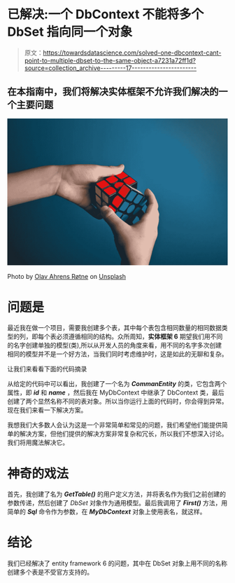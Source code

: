 # 已解决:一个 DbContext 不能将多个 DbSet 指向同一个对象

> 原文：<https://towardsdatascience.com/solved-one-dbcontext-cant-point-to-multiple-dbset-to-the-same-object-a7231a72ff1d?source=collection_archive---------17----------------------->

## 在本指南中，我们将解决实体框架不允许我们解决的一个主要问题

![](img/da038eab6d9d9c57070a58261cb483bb.png)

Photo by [Olav Ahrens Røtne](https://unsplash.com/@olav_ahrens?utm_source=unsplash&utm_medium=referral&utm_content=creditCopyText) on [Unsplash](https://unsplash.com/collections?utm_source=unsplash&utm_medium=referral&utm_content=creditCopyText)

# 问题是

最近我在做一个项目，需要我创建多个表，其中每个表包含相同数量的相同数据类型的列，即每个表必须遵循相同的结构。众所周知，**实体框架 6** 期望我们用不同的名字创建单独的模型(类),所以从开发人员的角度来看，用不同的名字多次创建相同的模型并不是一个好方法，当我们同时考虑维护时，这是如此的无聊和复杂。

让我们来看看下面的代码摘录

从给定的代码中可以看出，我创建了一个名为 ***CommanEntity*** 的类，它包含两个属性，即 ***id*** 和 ***name*** ，然后我在 MyDbContext 中继承了 DbContext 类，最后创建了两个显然名称不同的表对象。所以当你运行上面的代码时，你会得到异常。现在我们来看一下解决方案。

我想我们大多数人会认为这是一个非常简单和常见的问题，我们希望他们能提供简单的解决方案，但他们提供的解决方案非常复杂和冗长，所以我们不想深入讨论。我们将用魔法解决它。

# 神奇的戏法

首先，我创建了名为 ***GetTable()*** 的用户定义方法，并将表名作为我们之前创建的参数传递，然后创建了 *DbSet* 对象作为通用模型。最后我调用了 ***First()*** 方法，用简单的 ***Sql*** 命令作为参数，在 ***MyDbContext*** 对象上使用表名，就这样。

# **结论**

我们已经解决了 entity framework 6 的问题，其中在 DbSet 对象上用不同的名称创建多个表是不受官方支持的。
